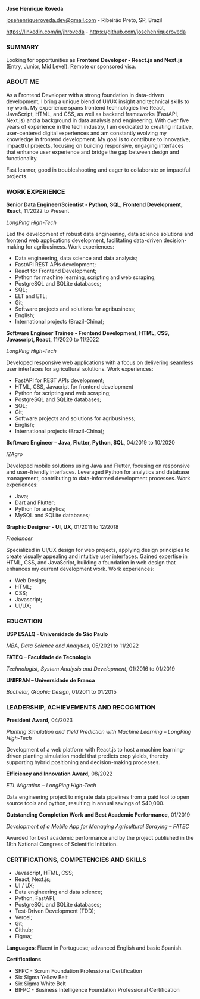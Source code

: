 **Jose Henrique Roveda**

[josehenriqueroveda.dev@gmail.com](mailto:josehenriqueroveda.dev@gmail.com) - Ribeirão Preto, SP, Brazil

<https://linkedin.com/in/jhroveda> - <https://github.com/josehenriqueroveda>

### SUMMARY

Looking for opportunities as **Frontend Developer - React.js and Next.js** (Entry, Junior, Mid Level). Remote or sponsored visa.

### ABOUT ME

As a Frontend Developer with a strong foundation in data-driven development, I bring a unique blend of UI/UX insight and technical skills to my work. My experience spans frontend technologies like React, JavaScript, HTML, and CSS, as well as backend frameworks (FastAPI, Next.js) and a background in data analysis and engineering. With over five years of experience in the tech industry, I am dedicated to creating intuitive, user-centered digital experiences and am constantly evolving my knowledge in frontend development. My goal is to contribute to innovative, impactful projects, focusing on building responsive, engaging interfaces that enhance user experience and bridge the gap between design and functionality.

Fast learner, good in troubleshooting and eager to collaborate on impactful projects.

### WORK EXPERIENCE

**Senior Data Engineer/Scientist  - Python, SQL, Frontend Development, React**, 11/2022 to Present

_LongPing High-Tech_

Led the development of robust data engineering, data science solutions and frontend web applications development, facilitating data-driven decision-making for agribusiness.
Work experiences:
- Data engineering, data science and data analysis;
- FastAPI REST APIs development;
- React for Frontend Development;
- Python for machine learning, scripting and web scraping;
- PostgreSQL and SQLite databases;
- SQL;
- ELT and ETL;
- Git;
- Software projects and solutions for agribusiness;
- English;
- International projects (Brazil-China);

**Software Engineer Trainee - Frontend Development, HTML, CSS, Javascript, React**, 11/2020 to 11/2022

_LongPing High-Tech_

Developed responsive web applications with a focus on delivering seamless user interfaces for agricultural solutions.
Work experiences:
- FastAPI for REST APIs development;
- HTML, CSS, Javacript for frontend development
- Python for scripting and web scraping;
- PostgreSQL and SQLite databases;
- SQL;
- Git;
- Software projects and solutions for agribusiness;
- English;
- International projects (Brazil-China);

**Software Engineer – Java, Flutter, Python, SQL**, 04/2019 to 10/2020

_IZAgro_

Developed mobile solutions using Java and Flutter, focusing on responsive and user-friendly interfaces. Leveraged Python for analytics and database management, contributing to data-informed development processes.
Work experiences:
- Java;
- Dart and Flutter;
- Python for analytics;
- MySQL and SQLite databases;

**Graphic Designer - UI, UX**, 01/2011 to 12/2018

_Freelancer_

Specialized in UI/UX design for web projects, applying design principles to create visually appealing and intuitive user interfaces. Gained expertise in HTML, CSS, and JavaScript, building a foundation in web design that enhances my current development work.
Work experiences: 
- Web Design;
- HTML;
- CSS;
- Javascript;
- UI/UX;

### EDUCATION

**USP ESALQ - Universidade de São Paulo**

_MBA, Data Science and Analytics_, 05/2021 to 11/2022

**FATEC – Faculdade de Tecnologia**

_Technologist, System Analysis and Development_, 01/2016 to 01/2019

**UNIFRAN – Universidade de Franca**

_Bachelor, Graphic Design_, 01/2011 to 01/2015

### LEADERSHIP, ACHIEVEMENTS AND RECOGNITION

**President Award,** 04/2023

_Planting Simulation and Yield Prediction with Machine Learning – LongPing High-Tech_

Development of a web platform with React.js to host a machine learning-driven planting simulation model that predicts crop yields, thereby supporting hybrid positioning and decision-making processes.

**Efficiency and Innovation Award,** 08/2022

_ETL Migration – LongPing High-Tech_

Data engineering project to migrate data pipelines from a paid tool to open source tools and python, resulting in annual savings of $40,000.  

**Outstanding Completion Work and Best Academic Performance,** 01/2019

_Development of a Mobile App for Managing Agricultural Spraying – FATEC_

Awarded for best academic performance and by the project published in the 18th National Congress of Scientific Initiation.

### CERTIFICATIONS, COMPETENCIES AND SKILLS

- Javascript, HTML, CSS;
- React, Next.js;
- UI / UX;
- Data engineering and data science;
- Python, FastAPI;
- PostgreSQL and SQLite databases;
- Test-Driven Development (TDD);
- Vercel;
- Git;
- Github;
- Figma;

**Languages**: Fluent in Portuguese; advanced English and basic Spanish.

**Certifications**
- SFPC - Scrum Foundation Professional Certification
- Six Sigma Yellow Belt
- Six Sigma White Belt
- BIFPC - Business Intelligence Foundation Professional Certification
